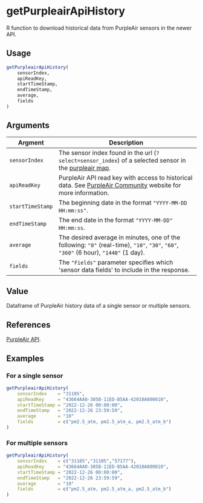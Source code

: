 # getPurpleairApiHistory

R function to download historical data from PurpleAir sensors in the newer API.

## Usage
```r
getPurpleairApiHistory(
    sensorIndex,  
    apiReadKey,
    startTimeStamp,
    endTimeStamp,
    average,
    fields
)
```

## Arguments
| Argment | Description |
| --- | --- |
| `sensorIndex` | The sensor index found in the url (`?select=sensor_index`) of a selected sensor in the [purpleair map](https://map.purpleair.com/1/mPM25/a10/p31536000/cC4?select=3968#10.91/-10.0081/-67.8154). |
| `apiReadKey` | PurpleAir API read key with access to historical data. See [PurpleAir Community](https://community.purpleair.com/t/historical-api-endpoints-are-now-restricted/1557) website for more information. |
| `startTimeStamp` | The beginning date in the format `"YYYY-MM-DD HH:mm:ss"`. |
| `endTimeStamp` | The end date in the format `"YYYY-MM-DD" HH:mm:ss`. |
| `average` | The desired average in minutes, one of the following: `"0"` (real-time), `"10"`, `"30"`, `"60"`, `"360"` (6 hour), `"1440"`  (1 day).  |
| `fields` | The `"Fields"` parameter specifies which 'sensor data fields' to include in the response. |

## Value
Dataframe of PurpleAir history data of a single sensor or multiple sensors.

## References
[PurpleAir API](https://api.purpleair.com/).

## Examples

### For a single sensor
```r
getPurpleairApiHistory(
    sensorIndex    = "31105",  
    apiReadKey     = "43664AA0-305B-11ED-B5AA-42010A800010",
    startTimeStamp = "2022-12-26 00:00:00",
    endTimeStamp   = "2022-12-26 23:59:59",
    average        = "10"
    fields         = c("pm2.5_atm, pm2.5_atm_a, pm2.5_atm_b")
)
```

### For multiple sensors
```r
getPurpleairApiHistory(
    sensorIndex    = c("31105","31105","57177"),  
    apiReadKey     = "43664AA0-305B-11ED-B5AA-42010A800010",
    startTimeStamp = "2022-12-26 00:00:00",
    endTimeStamp   = "2022-12-26 23:59:59",
    average        = "10"
    fields         = c("pm2.5_atm, pm2.5_atm_a, pm2.5_atm_b")
)
```
